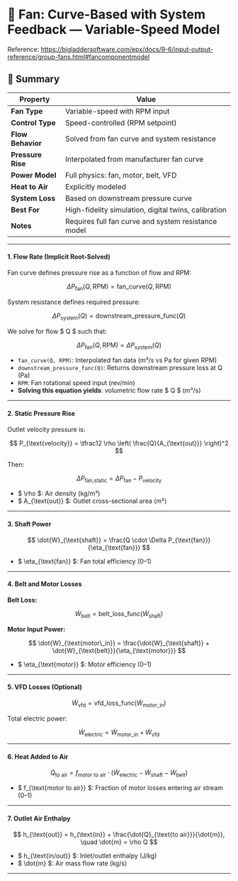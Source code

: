 # 📘 Fan: Curve-Based with System Feedback — Variable-Speed Model

Reference: https://bigladdersoftware.com/epx/docs/9-6/input-output-reference/group-fans.html#fancomponentmodel

## 📌 Summary

| Property               | Value                                                  |
|------------------------|--------------------------------------------------------|
| **Fan Type**           | Variable-speed with RPM input                         |
| **Control Type**       | Speed-controlled (RPM setpoint)                       |
| **Flow Behavior**      | Solved from fan curve and system resistance           |
| **Pressure Rise**      | Interpolated from manufacturer fan curve              |
| **Power Model**        | Full physics: fan, motor, belt, VFD                   |
| **Heat to Air**        | Explicitly modeled                                    |
| **System Loss**        | Based on downstream pressure curve                    |
| **Best For**           | High-fidelity simulation, digital twins, calibration  |
| **Notes**              | Requires full fan curve and system resistance model   |

---

#### 1. Flow Rate (Implicit Root-Solved)

Fan curve defines pressure rise as a function of flow and RPM:

$$
\Delta P_{\text{fan}}(Q, \text{RPM}) = \text{fan\_curve}(Q, \text{RPM})
$$

System resistance defines required pressure:

$$
\Delta P_{\text{system}}(Q) = \text{downstream\_pressure\_func}(Q)
$$

We solve for flow $ Q $ such that:

$$
\Delta P_{\text{fan}}(Q, \text{RPM}) = \Delta P_{\text{system}}(Q)
$$

- `fan_curve(Q, RPM)`: Interpolated fan data (m³/s vs Pa for given RPM)  
- `downstream_pressure_func(Q)`: Returns downstream pressure loss at Q (Pa)  
- `RPM`: Fan rotational speed input (rev/min)  
- **Solving this equation yields**: volumetric flow rate $ Q $ (m³/s)

---

#### 2. Static Pressure Rise

Outlet velocity pressure is:

$$
P_{\text{velocity}} = \tfrac12 \rho \left( \frac{Q}{A_{\text{out}}} \right)^2
$$

Then:

$$
\Delta P_{\text{fan,static}} = \Delta P_{\text{fan}} - P_{\text{velocity}}
$$

- $ \rho $: Air density (kg/m³)  
- $ A_{\text{out}} $: Outlet cross-sectional area (m²)

---

#### 3. Shaft Power

$$
\dot{W}_{\text{shaft}} = \frac{Q \cdot \Delta P_{\text{fan}}}{\eta_{\text{fan}}}
$$

- $ \eta_{\text{fan}} $: Fan total efficiency (0–1)

---

#### 4. Belt and Motor Losses

**Belt Loss:**

$$
\dot{W}_{\text{belt}} = \text{belt\_loss\_func}(\dot{W}_{\text{shaft}})
$$

**Motor Input Power:**

$$
\dot{W}_{\text{motor\_in}} = \frac{\dot{W}_{\text{shaft}} + \dot{W}_{\text{belt}}}{\eta_{\text{motor}}}
$$

- $ \eta_{\text{motor}} $: Motor efficiency (0–1)

---

#### 5. VFD Losses (Optional)

$$
\dot{W}_{\text{vfd}} = \text{vfd\_loss\_func}(\dot{W}_{\text{motor\_in}})
$$

Total electric power:

$$
\dot{W}_{\text{electric}} = \dot{W}_{\text{motor\_in}} + \dot{W}_{\text{vfd}}
$$

---

#### 6. Heat Added to Air

$$
\dot{Q}_{\text{to air}} = f_{\text{motor to air}} \cdot (\dot{W}_{\text{electric}} - \dot{W}_{\text{shaft}} - \dot{W}_{\text{belt}})
$$

- $ f_{\text{motor to air}} $: Fraction of motor losses entering air stream (0–1)

---

#### 7. Outlet Air Enthalpy

$$
h_{\text{out}} = h_{\text{in}} + \frac{\dot{Q}_{\text{to air}}}{\dot{m}}, \quad \dot{m} = \rho Q
$$

- $ h_{\text{in/out}} $: Inlet/outlet enthalpy (J/kg)  
- $ \dot{m} $: Air mass flow rate (kg/s)

---
